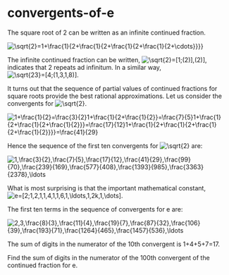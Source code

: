 # convergents-of-e
The square root of 2 can be written as an infinite continued fraction.

 <img src="https://latex.codecogs.com/png.latex?\bg_black&space;\fn_cm&space;\sqrt{2}=1&plus;\frac{1}{2&plus;\frac{1}{2&plus;\frac{1}{2&plus;\frac{1}{2&plus;\cdots}}}}" title="\sqrt{2}=1+\frac{1}{2+\frac{1}{2+\frac{1}{2+\frac{1}{2+\cdots}}}}" />
 
 
 

The infinite continued fraction can be written, <img src="https://latex.codecogs.com/png.latex?\bg_black&space;\fn_cm&space;\sqrt{2}=[1;(2)],(2)]" title="\sqrt{2}=[1;(2)],(2)]" />,  indicates that 2 repeats ad infinitum. In a similar way, <img src="https://latex.codecogs.com/png.latex?\bg_black&space;\fn_cm&space;\sqrt{23}=[4;(1,3,1,8)]" title="\sqrt{23}=[4;(1,3,1,8)]" />.

It turns out that the sequence of partial values of continued fractions for square roots provide the best rational approximations. Let us consider the convergents for <img src="https://latex.codecogs.com/png.latex?\bg_black&space;\fn_cm&space;\sqrt{2}" title="\sqrt{2}" />.

 <img src="https://latex.codecogs.com/png.latex?\bg_black&space;\fn_cm&space;1&plus;\frac{1}{2}=\frac{3}{2}1&plus;\frac{1}{2&plus;\frac{1}{2}}=\frac{7}{5}1&plus;\frac{1}{2&plus;\frac{1}{2&plus;\frac{1}{2}}}=\frac{17}{12}1&plus;\frac{1}{2&plus;\frac{1}{2&plus;\frac{1}{2&plus;\frac{1}{2}}}}=\frac{41}{29}" title="1+\frac{1}{2}=\frac{3}{2}1+\frac{1}{2+\frac{1}{2}}=\frac{7}{5}1+\frac{1}{2+\frac{1}{2+\frac{1}{2}}}=\frac{17}{12}1+\frac{1}{2+\frac{1}{2+\frac{1}{2+\frac{1}{2}}}}=\frac{41}{29}" />
 
 
 
 
 
 
 
 
 
 
 
 
 

Hence the sequence of the first ten convergents for <img src="https://latex.codecogs.com/png.latex?\bg_black&space;\fn_cm&space;\sqrt{2}" title="\sqrt{2}" /> are:

 
 <img src="https://latex.codecogs.com/png.latex?\bg_black&space;\fn_cm&space;1,\frac{3}{2},\frac{7}{5},\frac{17}{12},\frac{41}{29},\frac{99}{70},\frac{239}{169},\frac{577}{408},\frac{1393}{985},\frac{3363}{2378},\ldots" title="1,\frac{3}{2},\frac{7}{5},\frac{17}{12},\frac{41}{29},\frac{99}{70},\frac{239}{169},\frac{577}{408},\frac{1393}{985},\frac{3363}{2378},\ldots" />
 
 
 
 
 
 
 

What is most surprising is that the important mathematical constant,
<img src="https://latex.codecogs.com/png.latex?\bg_black&space;\fn_cm&space;e=[2;1,2,1,1,4,1,1,6,1,\ldots,1,2k,1,\dots]" title="e=[2;1,2,1,1,4,1,1,6,1,\ldots,1,2k,1,\dots]" />.

The first ten terms in the sequence of convergents for e are:

 
 
 <img src="https://latex.codecogs.com/png.latex?\bg_black&space;\fn_cm&space;2,3,\frac{8}{3},\frac{11}{4},\frac{19}{7},\frac{87}{32},\frac{106}{39},\frac{193}{71},\frac{1264}{465},\frac{1457}{536},\ldots" title="2,3,\frac{8}{3},\frac{11}{4},\frac{19}{7},\frac{87}{32},\frac{106}{39},\frac{193}{71},\frac{1264}{465},\frac{1457}{536},\ldots" />
 
 
 
 
 

The sum of digits in the numerator of the 10th convergent is 1+4+5+7=17.

Find the sum of digits in the numerator of the 100th convergent of the continued fraction for e.
